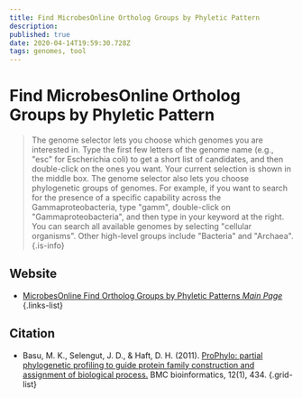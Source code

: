```yaml
---
title: Find MicrobesOnline Ortholog Groups by Phyletic Pattern
description: 
published: true
date: 2020-04-14T19:59:30.728Z
tags: genomes, tool
---
```


# Find MicrobesOnline Ortholog Groups by Phyletic Pattern

> The genome selector lets you choose which genomes you are interested in. Type the first few letters of the genome name (e.g., "esc" for Escherichia coli) to get a short list of candidates, and then double-click on the ones you want. Your current selection is shown in the middle box.
&NewLine;
The genome selector also lets you choose phylogenetic groups of genomes. For example, if you want to search for the presence of a specific capability across the Gammaproteobacteria, type "gamm", double-click on "Gammaproteobacteria", and then type in your keyword at the right. You can search all available genomes by selecting "cellular organisms". Other high-level groups include "Bacteria" and "Archaea".
{.is-info}

## Website

- [MicrobesOnline Find Ortholog Groups by Phyletic Patterns *Main Page*](http://www.microbesonline.org/cgi-bin/matchphyloprofile.cgi)
{.links-list}

## Citation

- Basu, M. K., Selengut, J. D., & Haft, D. H. (2011). [ProPhylo: partial phylogenetic profiling to guide protein family construction and assignment of biological process.](https://bmcbioinformatics.biomedcentral.com/articles/10.1186/1471-2105-12-434) BMC bioinformatics, 12(1), 434.
{.grid-list}